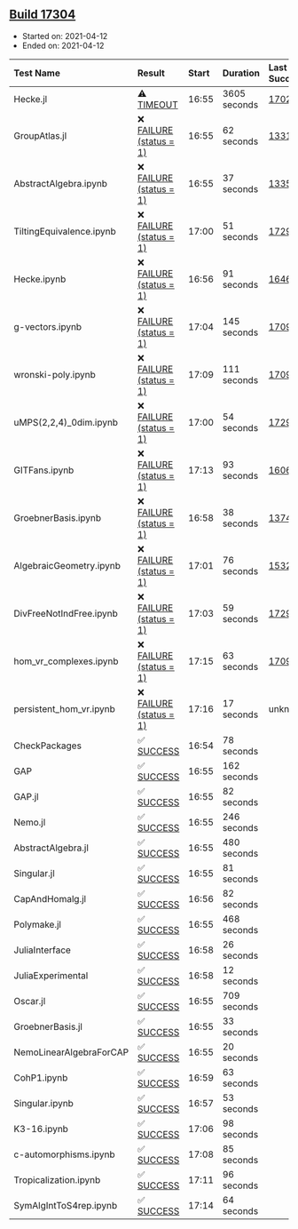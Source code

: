 ## [Build 17304](https://oscarci.mathematik.uni-kl.de/job/oscar/17304/)

* Started on: 2021-04-12
* Ended on: 2021-04-12

| Test Name    | Result | Start | Duration | Last Success | First Failure |
|:-------------|:-------|:------|:---------|:-------------|:--------------|
| Hecke.jl | ⚠ [TIMEOUT](https://oscarci.mathematik.uni-kl.de/job/oscar/17304/artifact/logs/build-17304/Hecke.jl.log) | 16:55 | 3605 seconds | [17022](https://oscarci.mathematik.uni-kl.de/job/oscar/17022/) | [17023](https://oscarci.mathematik.uni-kl.de/job/oscar/17023/) |
| GroupAtlas.jl | ❌ [FAILURE (status = 1)](https://oscarci.mathematik.uni-kl.de/job/oscar/17304/artifact/logs/build-17304/GroupAtlas.jl.log) | 16:55 | 62 seconds | [13311](https://oscarci.mathematik.uni-kl.de/job/oscar/13311/) | [13312](https://oscarci.mathematik.uni-kl.de/job/oscar/13312/) |
| AbstractAlgebra.ipynb | ❌ [FAILURE (status = 1)](https://oscarci.mathematik.uni-kl.de/job/oscar/17304/artifact/logs/build-17304/AbstractAlgebra.ipynb.log) | 16:55 | 37 seconds | [13355](https://oscarci.mathematik.uni-kl.de/job/oscar/13355/) | [13356](https://oscarci.mathematik.uni-kl.de/job/oscar/13356/) |
| TiltingEquivalence.ipynb | ❌ [FAILURE (status = 1)](https://oscarci.mathematik.uni-kl.de/job/oscar/17304/artifact/logs/build-17304/TiltingEquivalence.ipynb.log) | 17:00 | 51 seconds | [17297](https://oscarci.mathematik.uni-kl.de/job/oscar/17297/) | [17298](https://oscarci.mathematik.uni-kl.de/job/oscar/17298/) |
| Hecke.ipynb | ❌ [FAILURE (status = 1)](https://oscarci.mathematik.uni-kl.de/job/oscar/17304/artifact/logs/build-17304/Hecke.ipynb.log) | 16:56 | 91 seconds | [16463](https://oscarci.mathematik.uni-kl.de/job/oscar/16463/) | [16464](https://oscarci.mathematik.uni-kl.de/job/oscar/16464/) |
| g-vectors.ipynb | ❌ [FAILURE (status = 1)](https://oscarci.mathematik.uni-kl.de/job/oscar/17304/artifact/logs/build-17304/g-vectors.ipynb.log) | 17:04 | 145 seconds | [17099](https://oscarci.mathematik.uni-kl.de/job/oscar/17099/) | [17100](https://oscarci.mathematik.uni-kl.de/job/oscar/17100/) |
| wronski-poly.ipynb | ❌ [FAILURE (status = 1)](https://oscarci.mathematik.uni-kl.de/job/oscar/17304/artifact/logs/build-17304/wronski-poly.ipynb.log) | 17:09 | 111 seconds | [17098](https://oscarci.mathematik.uni-kl.de/job/oscar/17098/) | [17099](https://oscarci.mathematik.uni-kl.de/job/oscar/17099/) |
| uMPS(2,2,4)_0dim.ipynb | ❌ [FAILURE (status = 1)](https://oscarci.mathematik.uni-kl.de/job/oscar/17304/artifact/logs/build-17304/uMPS-2-2-4-_0dim.ipynb.log) | 17:00 | 54 seconds | [17297](https://oscarci.mathematik.uni-kl.de/job/oscar/17297/) | [17298](https://oscarci.mathematik.uni-kl.de/job/oscar/17298/) |
| GITFans.ipynb | ❌ [FAILURE (status = 1)](https://oscarci.mathematik.uni-kl.de/job/oscar/17304/artifact/logs/build-17304/GITFans.ipynb.log) | 17:13 | 93 seconds | [16068](https://oscarci.mathematik.uni-kl.de/job/oscar/16068/) | [16069](https://oscarci.mathematik.uni-kl.de/job/oscar/16069/) |
| GroebnerBasis.ipynb | ❌ [FAILURE (status = 1)](https://oscarci.mathematik.uni-kl.de/job/oscar/17304/artifact/logs/build-17304/GroebnerBasis.ipynb.log) | 16:58 | 38 seconds | [13748](https://oscarci.mathematik.uni-kl.de/job/oscar/13748/) | [13749](https://oscarci.mathematik.uni-kl.de/job/oscar/13749/) |
| AlgebraicGeometry.ipynb | ❌ [FAILURE (status = 1)](https://oscarci.mathematik.uni-kl.de/job/oscar/17304/artifact/logs/build-17304/AlgebraicGeometry.ipynb.log) | 17:01 | 76 seconds | [15322](https://oscarci.mathematik.uni-kl.de/job/oscar/15322/) | [15323](https://oscarci.mathematik.uni-kl.de/job/oscar/15323/) |
| DivFreeNotIndFree.ipynb | ❌ [FAILURE (status = 1)](https://oscarci.mathematik.uni-kl.de/job/oscar/17304/artifact/logs/build-17304/DivFreeNotIndFree.ipynb.log) | 17:03 | 59 seconds | [17297](https://oscarci.mathematik.uni-kl.de/job/oscar/17297/) | [17298](https://oscarci.mathematik.uni-kl.de/job/oscar/17298/) |
| hom_vr_complexes.ipynb | ❌ [FAILURE (status = 1)](https://oscarci.mathematik.uni-kl.de/job/oscar/17304/artifact/logs/build-17304/hom_vr_complexes.ipynb.log) | 17:15 | 63 seconds | [17099](https://oscarci.mathematik.uni-kl.de/job/oscar/17099/) | [17100](https://oscarci.mathematik.uni-kl.de/job/oscar/17100/) |
| persistent_hom_vr.ipynb | ❌ [FAILURE (status = 1)](https://oscarci.mathematik.uni-kl.de/job/oscar/17304/artifact/logs/build-17304/persistent_hom_vr.ipynb.log) | 17:16 | 17 seconds | unknown | unknown |
| CheckPackages | ✅ [SUCCESS](https://oscarci.mathematik.uni-kl.de/job/oscar/17304/artifact/logs/build-17304/CheckPackages.log) | 16:54 | 78 seconds |  |  |
| GAP | ✅ [SUCCESS](https://oscarci.mathematik.uni-kl.de/job/oscar/17304/artifact/logs/build-17304/GAP.log) | 16:55 | 162 seconds |  |  |
| GAP.jl | ✅ [SUCCESS](https://oscarci.mathematik.uni-kl.de/job/oscar/17304/artifact/logs/build-17304/GAP.jl.log) | 16:55 | 82 seconds |  |  |
| Nemo.jl | ✅ [SUCCESS](https://oscarci.mathematik.uni-kl.de/job/oscar/17304/artifact/logs/build-17304/Nemo.jl.log) | 16:55 | 246 seconds |  |  |
| AbstractAlgebra.jl | ✅ [SUCCESS](https://oscarci.mathematik.uni-kl.de/job/oscar/17304/artifact/logs/build-17304/AbstractAlgebra.jl.log) | 16:55 | 480 seconds |  |  |
| Singular.jl | ✅ [SUCCESS](https://oscarci.mathematik.uni-kl.de/job/oscar/17304/artifact/logs/build-17304/Singular.jl.log) | 16:55 | 81 seconds |  |  |
| CapAndHomalg.jl | ✅ [SUCCESS](https://oscarci.mathematik.uni-kl.de/job/oscar/17304/artifact/logs/build-17304/CapAndHomalg.jl.log) | 16:56 | 82 seconds |  |  |
| Polymake.jl | ✅ [SUCCESS](https://oscarci.mathematik.uni-kl.de/job/oscar/17304/artifact/logs/build-17304/Polymake.jl.log) | 16:55 | 468 seconds |  |  |
| JuliaInterface | ✅ [SUCCESS](https://oscarci.mathematik.uni-kl.de/job/oscar/17304/artifact/logs/build-17304/JuliaInterface.log) | 16:58 | 26 seconds |  |  |
| JuliaExperimental | ✅ [SUCCESS](https://oscarci.mathematik.uni-kl.de/job/oscar/17304/artifact/logs/build-17304/JuliaExperimental.log) | 16:58 | 12 seconds |  |  |
| Oscar.jl | ✅ [SUCCESS](https://oscarci.mathematik.uni-kl.de/job/oscar/17304/artifact/logs/build-17304/Oscar.jl.log) | 16:55 | 709 seconds |  |  |
| GroebnerBasis.jl | ✅ [SUCCESS](https://oscarci.mathematik.uni-kl.de/job/oscar/17304/artifact/logs/build-17304/GroebnerBasis.jl.log) | 16:55 | 33 seconds |  |  |
| NemoLinearAlgebraForCAP | ✅ [SUCCESS](https://oscarci.mathematik.uni-kl.de/job/oscar/17304/artifact/logs/build-17304/NemoLinearAlgebraForCAP.log) | 16:55 | 20 seconds |  |  |
| CohP1.ipynb | ✅ [SUCCESS](https://oscarci.mathematik.uni-kl.de/job/oscar/17304/artifact/logs/build-17304/CohP1.ipynb.log) | 16:59 | 63 seconds |  |  |
| Singular.ipynb | ✅ [SUCCESS](https://oscarci.mathematik.uni-kl.de/job/oscar/17304/artifact/logs/build-17304/Singular.ipynb.log) | 16:57 | 53 seconds |  |  |
| K3-16.ipynb | ✅ [SUCCESS](https://oscarci.mathematik.uni-kl.de/job/oscar/17304/artifact/logs/build-17304/K3-16.ipynb.log) | 17:06 | 98 seconds |  |  |
| c-automorphisms.ipynb | ✅ [SUCCESS](https://oscarci.mathematik.uni-kl.de/job/oscar/17304/artifact/logs/build-17304/c-automorphisms.ipynb.log) | 17:08 | 85 seconds |  |  |
| Tropicalization.ipynb | ✅ [SUCCESS](https://oscarci.mathematik.uni-kl.de/job/oscar/17304/artifact/logs/build-17304/Tropicalization.ipynb.log) | 17:11 | 96 seconds |  |  |
| SymAlgIntToS4rep.ipynb | ✅ [SUCCESS](https://oscarci.mathematik.uni-kl.de/job/oscar/17304/artifact/logs/build-17304/SymAlgIntToS4rep.ipynb.log) | 17:14 | 64 seconds |  |  |
